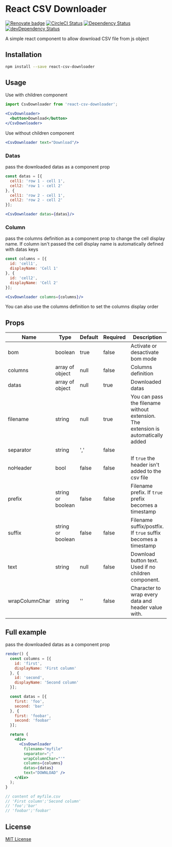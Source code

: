 # React CSV Downloader

[![Renovate badge][renovate-badge]][renovate]
[![CircleCI Status][build-badge]][build]
[![Dependency Status][deps-badge]][deps]
[![devDependency Status][dev-deps-badge]][dev-deps]

A simple react component to allow download CSV file from js object

## Installation

```sh
npm install --save react-csv-downloader
```

## Usage
Use with children component

```jsx
import CsvDownloader from 'react-csv-downloader';

<CsvDownloader>
  <button>Download</button>
</CsvDownloader>
```

Use without children component

```jsx
<CsvDownloader text="Download"/>
```
### Datas
pass the downloaded datas as a component prop

```jsx
const datas = [{
  cell1: 'row 1 - cell 1',
  cell2: 'row 1 - cell 2'
}, {
  cell1: 'row 2 - cell 1',
  cell2: 'row 2 - cell 2'
}];

<CsvDownloader datas={datas}/>
```

### Column
pass the columns definition as a component prop to change the cell display name. If column isn't passed the cell display name is automatically defined with datas keys

```jsx
const columns = [{
  id: 'cell1',
  displayName: 'Cell 1'
}, {
  id: 'cell2',
  displayName: 'Cell 2'
}];

<CsvDownloader columns={columns}/>
```

You can also use the columns definition to set the columns display order

## Props
| Name      	  | Type              	| Default 	| Required 	| Description                                                                       	|
|-------------  |-------------------	|---------	|----------	|-----------------------------------------------------------------------------------	|
| bom       	  | boolean           	| true    	|   false  	| Activate or desactivate bom mode                                                  	|
| columns   	  | array of object   	| null    	|   false  	| Columns definition                                                                	|
| datas     	  | array of object   	| null    	|   true   	| Downloaded datas                                                                  	|
| filename  	  | string            	| null    	|   true   	| You can pass the filename without extension. The extension is automatically added 	|
| separator 	  | string            	| ','     	|   false  	|                                                                                   	|
| noHeader  	  | bool              	| false   	|   false  	| If `true` the header isn't added to the csv file                                   	|
| prefix    	  | string or boolean 	| false   	|   false  	| Filename prefix. If `true` prefix becomes a timestamp    	|
| suffix    	  | string or boolean 	| false   	|   false  	| Filename suffix/postfix. If `true` suffix becomes a timestamp  	|
| text      	  | string            	| null    	|   false  	| Download button text. Used if no children component.                              	|
| wrapColumnChar| string            	| ''    	  |   false  	| Character to wrap every data and header value with.                              	  |

## Full example
pass the downloaded datas as a component prop

```jsx
render() {
  const columns = [{
    id: 'first',
    displayName: 'First column'
  }, {
    id: 'second',
    displayName: 'Second column'
  }];

  const datas = [{
    first: 'foo',
    second: 'bar'
  }, {
    first: 'foobar',
    second: 'foobar'
  }];

  return (
    <div>
      <CsvDownloader
        filename="myfile"
        separator=";"
        wrapColumnChar="'"
        columns={columns}
        datas={datas}
        text="DOWNLOAD" />
    </div>
  );
}

// content of myfile.csv
// 'First column';'Second column'
// 'foo';'bar'
// 'foobar';'foobar'
```

## License

[MIT License](http://opensource.org/licenses/MIT)

[renovate-badge]: https://img.shields.io/badge/renovate-enabled-brightgreen.svg
[renovate]: https://renovatebot.com/

[build-badge]: https://circleci.com/gh/dolezel/react-csv-downloader.svg?style=svg
[build]: https://circleci.com/gh/dolezel/workflows/react-csv-downloader

[deps-badge]: https://david-dm.org/dolezel/react-csv-downloader.svg
[deps]: https://david-dm.org/dolezel/react-csv-downloader

[dev-deps-badge]: https://david-dm.org/dolezel/react-csv-downloader/dev-status.svg
[dev-deps]: https://david-dm.org/dolezel/react-csv-downloader#info=devDependencies
